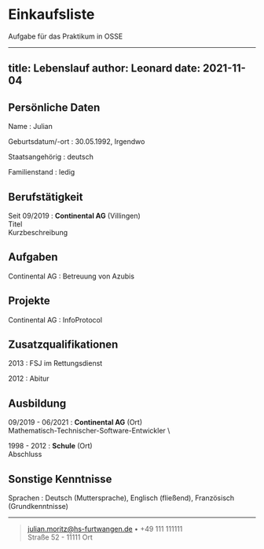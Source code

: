 # Einkaufsliste
Aufgabe für das Praktikum in OSSE

---
title: Lebenslauf
author: Leonard
date: 2021-11-04
---


## Persönliche Daten

Name
: Julian

Geburtsdatum/-ort
: 30.05.1992, Irgendwo

Staatsangehörig
: deutsch

Familienstand
: ledig

## Berufstätigkeit

Seit 09/2019
: **Continental AG** (Villingen)  
  Titel  
  Kurzbeschreibung

## Aufgaben

Continental AG
:  Betreuung von Azubis  

## Projekte

Continental AG
:  InfoProtocol  

   <div style="page-break-before: always;"></div>

## Zusatzqualifikationen

2013
: FSJ im Rettungsdienst

2012
: Abitur



## Ausbildung

09/2019 - 06/2021
: **Continental AG** (Ort)  
  Mathematisch-Technischer-Software-Entwickler
\

1998 - 2012
: **Schule** (Ort)  
  Abschluss

## Sonstige Kenntnisse

Sprachen
: Deutsch (Muttersprache), Englisch (fließend), Französisch (Grundkenntnisse)


---

> <julian.moritz@hs-furtwangen.de> • +49 111 111111  
> Straße 52 - 11111 Ort  